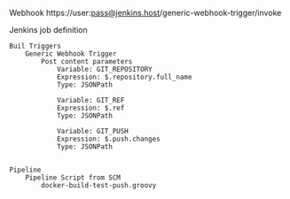 
Webhook
	https://user:pass@jenkins.host/generic-webhook-trigger/invoke

Jenkins job definition

	Buil Triggers
		Generic Webhook Trigger
			Post content parameters
				Variable: GIT_REPOSITORY
				Expression: $.repository.full_name
				Type: JSONPath

				Variable: GIT_REF
				Expression: $.ref
				Type: JSONPath

				Variable: GIT_PUSH
				Expression: $.push.changes
				Type: JSONPath


	Pipeline
		Pipeline Script from SCM
			docker-build-test-push.groovy

